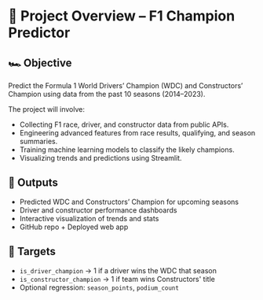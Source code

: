 # 🧠 Project Overview – F1 Champion Predictor

## 🏎 Objective
Predict the Formula 1 World Drivers’ Champion (WDC) and Constructors’ Champion using data from the past 10 seasons (2014–2023).

The project will involve:
- Collecting F1 race, driver, and constructor data from public APIs.
- Engineering advanced features from race results, qualifying, and season summaries.
- Training machine learning models to classify the likely champions.
- Visualizing trends and predictions using Streamlit.

## 🏁 Outputs
- Predicted WDC and Constructors’ Champion for upcoming seasons
- Driver and constructor performance dashboards
- Interactive visualization of trends and stats
- GitHub repo + Deployed web app

## 🎯 Targets
- `is_driver_champion` → 1 if a driver wins the WDC that season
- `is_constructor_champion` → 1 if team wins Constructors' title
- Optional regression: `season_points`, `podium_count`
